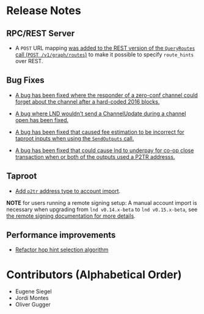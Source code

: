 # Release Notes

## RPC/REST Server

- A `POST` URL mapping [was added to the REST version of the `QueryRoutes` call
  (`POST /v1/graph/routes`)](https://github.com/lightningnetwork/lnd/pull/6926)
  to make it possible to specify `route_hints` over REST.

## Bug Fixes

* [A bug has been fixed where the responder of a zero-conf channel could forget
  about the channel after a hard-coded 2016 blocks.](https://github.com/lightningnetwork/lnd/pull/6998)

* [A bug where LND wouldn't send a ChannelUpdate during a channel open has
  been fixed.](https://github.com/lightningnetwork/lnd/pull/6892)

* [A bug has been fixed that caused fee estimation to be incorrect for taproot
  inputs when using the `SendOutputs` call.](https://github.com/lightningnetwork/lnd/pull/6941)


* [A bug has been fixed that could cause lnd to underpay for co-op close
  transaction when or both of the outputs used a P2TR
  addresss.](https://github.com/lightningnetwork/lnd/pull/6957)


## Taproot

* [Add `p2tr` address type to account
  import](https://github.com/lightningnetwork/lnd/pull/6966).

**NOTE** for users running a remote signing setup: A manual account import is
necessary when upgrading from `lnd v0.14.x-beta` to `lnd v0.15.x-beta`, see [the
remote signing documentation for more
details](../remote-signing.md#migrating-a-remote-signing-setup-from-014x-to-015x).

## Performance improvements

* [Refactor hop hint selection
  algorithm](https://github.com/lightningnetwork/lnd/pull/6914)

# Contributors (Alphabetical Order)

* Eugene Siegel
* Jordi Montes
* Oliver Gugger
